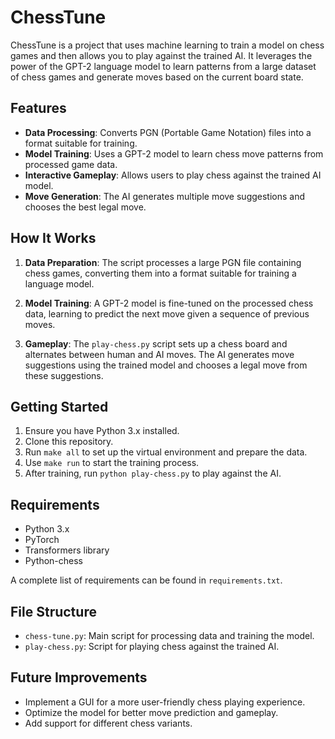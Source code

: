 # ChessTune

ChessTune is a project that uses machine learning to train a model on chess games and then allows you to play against the trained AI. It leverages the power of the GPT-2 language model to learn patterns from a large dataset of chess games and generate moves based on the current board state.

## Features

- **Data Processing**: Converts PGN (Portable Game Notation) files into a format suitable for training.
- **Model Training**: Uses a GPT-2 model to learn chess move patterns from processed game data.
- **Interactive Gameplay**: Allows users to play chess against the trained AI model.
- **Move Generation**: The AI generates multiple move suggestions and chooses the best legal move.

## How It Works

1. **Data Preparation**: The script processes a large PGN file containing chess games, converting them into a format suitable for training a language model.

2. **Model Training**: A GPT-2 model is fine-tuned on the processed chess data, learning to predict the next move given a sequence of previous moves.

3. **Gameplay**: The `play-chess.py` script sets up a chess board and alternates between human and AI moves. The AI generates move suggestions using the trained model and chooses a legal move from these suggestions.

## Getting Started

1. Ensure you have Python 3.x installed.
2. Clone this repository.
3. Run `make all` to set up the virtual environment and prepare the data.
4. Use `make run` to start the training process.
5. After training, run `python play-chess.py` to play against the AI.

## Requirements

- Python 3.x
- PyTorch
- Transformers library
- Python-chess

A complete list of requirements can be found in `requirements.txt`.

## File Structure

- `chess-tune.py`: Main script for processing data and training the model.
- `play-chess.py`: Script for playing chess against the trained AI.

## Future Improvements

- Implement a GUI for a more user-friendly chess playing experience.
- Optimize the model for better move prediction and gameplay.
- Add support for different chess variants.

